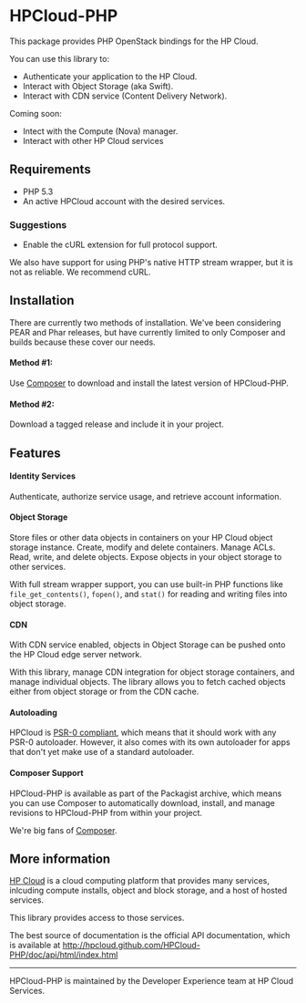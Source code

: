 # HPCloud-PHP

This package provides PHP OpenStack bindings for the HP Cloud.

You can use this library to:

* Authenticate your application to the HP Cloud.
* Interact with Object Storage (aka Swift).
* Interact with CDN service (Content Delivery Network).

Coming soon:

* Intect with the Compute (Nova) manager.
* Interact with other HP Cloud services

## Requirements

* PHP 5.3
* An active HPCloud account with the desired services.

### Suggestions

* Enable the cURL extension for full protocol support.

We also have support for using PHP's native HTTP stream wrapper, but it
is not as reliable. We recommend cURL.

## Installation

There are currently two methods of installation. We've been considering
PEAR and Phar releases, but have currently limited to only Composer and
builds because these cover our needs.

#### Method #1:

Use [Composer](http://getcomposer.org) to download and install the
latest version of HPCloud-PHP.

#### Method #2:

Download a tagged release and include it in your project.


## Features

#### Identity Services

Authenticate, authorize service usage, and retrieve account information.

#### Object Storage

Store files or other data objects in containers on your HP Cloud object
storage instance. Create, modify and delete containers. Manage ACLs.
Read, write, and delete objects. Expose objects in your object storage
to other services.

With full stream wrapper support, you can use built-in
PHP functions like `file_get_contents()`, `fopen()`, and `stat()` for
reading and writing files into object storage.

#### CDN

With CDN service enabled, objects in Object Storage can be pushed onto
the HP Cloud edge server network.

With this library, manage CDN integration for object storage containers,
and manage individual objects. The library allows you to fetch cached
objects either from object storage or from the CDN cache.

#### Autoloading

HPCloud is [PSR-0 compliant](https://github.com/php-fig/fig-standards/blob/master/accepted/PSR-0.md),
which means that it should work with any PSR-0 autoloader. However,
it also comes with its own autoloader for apps that don't yet make use
of a standard autoloader.

#### Composer Support

HPCloud-PHP is available as part of the Packagist archive, which means
you can use Composer to automatically download, install, and manage
revisions to HPCloud-PHP from within your project.

We're big fans of [Composer](http://getcomposer.org).


## More information

[HP Cloud](http://hpcloud.com) is a cloud computing platform that
provides many services, inlcuding compute installs, object and block
storage, and a host of hosted services.

This library provides access to those services.

The best source of documentation is the official API documentation,
which is available at
http://hpcloud.github.com/HPCloud-PHP/doc/api/html/index.html

----
HPCloud-PHP is maintained by the Developer Experience team at HP Cloud Services.
